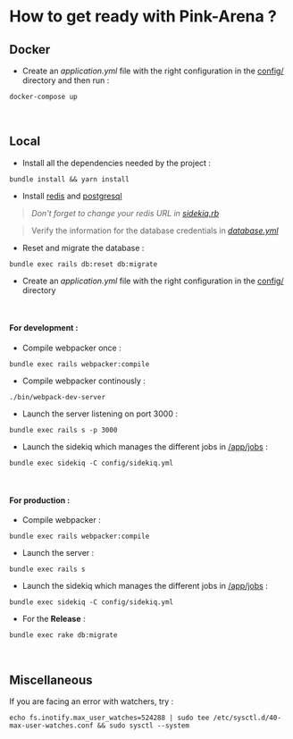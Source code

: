 # How to get ready with Pink-Arena ?

## Docker

- Create an *application.yml* file with the right configuration in the [config/](/config) directory and then run :

```
docker-compose up
``` 
       
<br>

## Local

- Install all the dependencies needed by the project :
```
bundle install && yarn install
```

- Install [redis](https://redis.io/) and [postgresql](https://www.postgresql.org/)
> *Don't forget to change your redis URL in [sidekiq.rb](/config/initializers/sidekiq.rb)*

> Verify the information for the database credentials in *[database.yml](/config/database.yml)*
- Reset and migrate the database :

```
bundle exec rails db:reset db:migrate 
```
        
- Create an *application.yml* file with the right configuration in the [config/](/config) directory

<br>

#### For development :
 
- Compile webpacker once :
```
bundle exec rails webpacker:compile
```

- Compile webpacker continously :
```
./bin/webpack-dev-server
```
 
- Launch the server listening on port 3000 :
```
bundle exec rails s -p 3000
```
    
- Launch the sidekiq which manages the different jobs in [/app/jobs](/app/jobs) :
```
bundle exec sidekiq -C config/sidekiq.yml 
```

<br>

#### For production :

- Compile webpacker :
```
bundle exec rails webpacker:compile
```

- Launch the server :
```
bundle exec rails s
```
    
- Launch the sidekiq which manages the different jobs in [/app/jobs](/app/jobs) : 
```
bundle exec sidekiq -C config/sidekiq.yml 
```

- For the **Release** :
```
bundle exec rake db:migrate
```

<br>

## Miscellaneous

If you are facing an error with watchers, try : 
```
echo fs.inotify.max_user_watches=524288 | sudo tee /etc/sysctl.d/40-max-user-watches.conf && sudo sysctl --system
```
